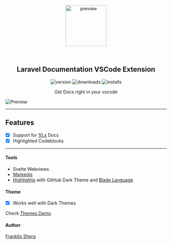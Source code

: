 <p align="center">
    <img width="128" alt="preview" src="./assets/images/icon.png">
</p>
<br />

<h2 align="center"> Laravel Documentation VSCode Extension </h2>
<p align="center">
<img alt="version" src="https://img.shields.io/visual-studio-marketplace/v/FranklinShera.vscodelaraveldocs?style=plastic">

<img alt="downloads" src="https://img.shields.io/visual-studio-marketplace/d/FranklinShera.vscodelaraveldocs?style=plastic&color=orange">
<img alt="installs" src="https://img.shields.io/visual-studio-marketplace/i/FranklinShera.vscodelaraveldocs?style=plastic">

</p>

<p align="center">Get Docs right in your vscode</p>

![Preview](/assets/images/preview.gif)

---

## Features

- [x] Support for [10.x](/assets/docs/10.x) Docs
- [x] Highlighted Codeblocks

---

#### Tools

- Svelte Webviews
- [Markedjs](https://github.com/markedjs/marked)
- [Highlightjs](https://github.com/highlightjs/highlight.js/) with GitHub Dark Theme and [Blade Language](https://github.com/miken32/highlightjs-blade)

#### Theme

- [x] Works well with Dark Themes

Check [Themes Demo](THEMES.md)

#### Author

[Franklin Shera](https://twitter.com/FranklinShera)
